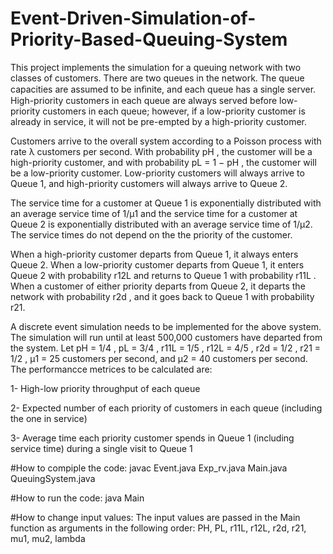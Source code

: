 # Event-Driven-Simulation-of-Priority-Based-Queuing-System 

This project implements the simulation for a queuing network with two classes of customers. There are two queues in the network. The queue capacities are assumed to be inﬁnite, and each queue has a single server. High-priority customers in each queue are always served before low-priority customers in each queue; however, if a low-priority customer is already in service, it will not be pre-empted by a high-priority customer.

Customers arrive to the overall system according to a Poisson process with rate λ customers per second. With probability pH , the customer will be a high-priority customer, and with probability pL = 1 − pH , the customer will be a low-priority customer. Low-priority customers will always arrive to Queue 1, and high-priority customers will always arrive to Queue 2.

The service time for a customer at Queue 1 is exponentially distributed with an average service time of 1/µ1 and the service time for a customer at Queue 2 is exponentially distributed with an average service time of 1/µ2. The service times do not depend on the the priority of the customer.

When a high-priority customer departs from Queue 1, it always enters Queue 2. When a low-priority customer departs from Queue 1, it enters Queue 2 with probability r12L and returns to Queue 1 with probability r11L . When a customer of either priority departs from Queue 2, it departs the network with probability r2d , and it goes back to Queue 1 with probability r21.

A discrete event simulation needs to be implemented for the above system. The simulation will run until at least 500,000 customers have departed from the system. Let pH = 1/4 , pL = 3/4 , r11L = 1/5 , r12L = 4/5 , r2d = 1/2 , r21 = 1/2 , µ1 = 25 customers per second, and µ2 = 40 customers per second. The performancce metrices to be calculated are:

1- High-low priority throughput of each queue

2- Expected number of each priority of customers in each queue (including the one in service)

3- Average time each priority customer spends in Queue 1 (including service time) during a single visit to Queue 1

#How to compiple the code:
javac Event.java Exp_rv.java Main.java QueuingSystem.java

#How to run the code:
java Main


#How to change input values:
The input values are passed in the Main function as arguments in the following order:
PH, PL, r11L, r12L, r2d, r21, mu1, mu2, lambda
